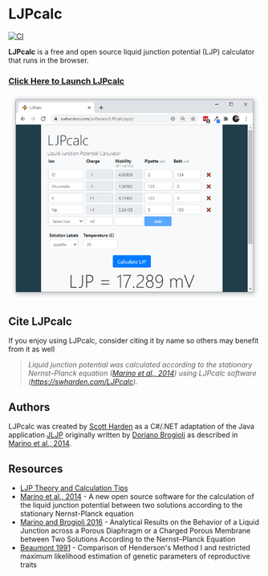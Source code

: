 # LJPcalc

[![CI](https://github.com/swharden/LJPcalc/actions/workflows/ci.yaml/badge.svg)](https://github.com/swharden/LJPcalc/actions/workflows/ci.yaml)

**LJPcalc** is a free and open source liquid junction potential (LJP) calculator that runs in the browser.

### [Click Here to Launch LJPcalc](https://swharden.com/software/LJPcalc/app)

[![](dev/website.png)](https://swharden.com/software/LJPcalc/app)

## Cite LJPcalc

If you enjoy using LJPcalc, consider citing it by name so others may benefit from it as well

> _Liquid junction potential was calculated according to the stationary Nernst–Planck equation ([Marino et al., 2014](https://arxiv.org/abs/1403.3640)) using LJPcalc software (https://swharden.com/LJPcalc)._

## Authors
LJPcalc was created by [Scott Harden](http://swharden.com/) as a C#/.NET adaptation of the Java application [JLJP](https://github.com/swharden/JLJP) originally written by [Doriano Brogioli](https://sites.google.com/site/dbrogioli/) as described in [Marino et al., 2014](https://arxiv.org/abs/1403.3640).

## Resources
* [LJP Theory and Calculation Tips](https://swharden.com/software/LJPcalc/theory/)
* [Marino et al., 2014](https://arxiv.org/abs/1403.3640) - A new open source software for the calculation of the liquid junction potential between two solutions according to the stationary Nernst-Planck equation
* [Marino and Brogioli 2016](https://www.mdpi.com/2079-3197/4/2/17) - Analytical Results on the Behavior of a Liquid Junction across a Porous Diaphragm or a Charged Porous Membrane between Two Solutions According to the Nernst–Planck Equation
* [Beaumont 1991](https://pubmed.ncbi.nlm.nih.gov/1886854/) - Comparison of Henderson's Method I and restricted maximum likelihood estimation of genetic parameters of reproductive traits